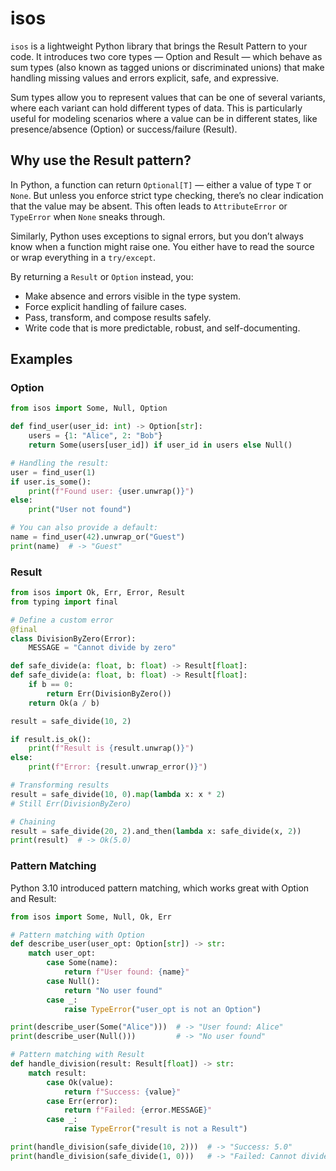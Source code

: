 # isos

`isos` is a lightweight Python library that brings the Result Pattern to your code.
It introduces two core types — Option and Result — which behave as sum types (also known as tagged unions or discriminated unions) that make handling missing values and errors explicit, safe, and expressive.

Sum types allow you to represent values that can be one of several variants, where each variant can hold different types of data. This is particularly useful for modeling scenarios where a value can be in different states, like presence/absence (Option) or success/failure (Result).

## Why use the Result pattern?

In Python, a function can return `Optional[T]` — either a value of type `T` or `None`.
But unless you enforce strict type checking, there’s no clear indication that the value may be absent.
This often leads to `AttributeError` or `TypeError` when `None` sneaks through.

Similarly, Python uses exceptions to signal errors, but you don’t always know when a function might raise one.
You either have to read the source or wrap everything in a `try/except`.

By returning a `Result` or `Option` instead, you:

- Make absence and errors visible in the type system.
- Force explicit handling of failure cases.
- Pass, transform, and compose results safely.
- Write code that is more predictable, robust, and self-documenting.

## Examples

### Option

```Python
from isos import Some, Null, Option

def find_user(user_id: int) -> Option[str]:
    users = {1: "Alice", 2: "Bob"}
    return Some(users[user_id]) if user_id in users else Null()

# Handling the result:
user = find_user(1)
if user.is_some():
    print(f"Found user: {user.unwrap()}")
else:
    print("User not found")

# You can also provide a default:
name = find_user(42).unwrap_or("Guest")
print(name)  # -> "Guest"
```

### Result

```Python
from isos import Ok, Err, Error, Result
from typing import final

# Define a custom error
@final
class DivisionByZero(Error):
    MESSAGE = "Cannot divide by zero"

def safe_divide(a: float, b: float) -> Result[float]:
def safe_divide(a: float, b: float) -> Result[float]:
    if b == 0:
        return Err(DivisionByZero())
    return Ok(a / b)

result = safe_divide(10, 2)

if result.is_ok():
    print(f"Result is {result.unwrap()}")
else:
    print(f"Error: {result.unwrap_error()}")

# Transforming results
result = safe_divide(10, 0).map(lambda x: x * 2)
# Still Err(DivisionByZero)

# Chaining
result = safe_divide(20, 2).and_then(lambda x: safe_divide(x, 2))
print(result)  # -> Ok(5.0)
```

### Pattern Matching

Python 3.10 introduced pattern matching, which works great with Option and Result:

```Python
from isos import Some, Null, Ok, Err

# Pattern matching with Option
def describe_user(user_opt: Option[str]) -> str:
    match user_opt:
        case Some(name):
            return f"User found: {name}"
        case Null():
            return "No user found"
        case _:
            raise TypeError("user_opt is not an Option")

print(describe_user(Some("Alice")))  # -> "User found: Alice"
print(describe_user(Null()))         # -> "No user found"

# Pattern matching with Result
def handle_division(result: Result[float]) -> str:
    match result:
        case Ok(value):
            return f"Success: {value}"
        case Err(error):
            return f"Failed: {error.MESSAGE}"
        case _:
            raise TypeError("result is not a Result")

print(handle_division(safe_divide(10, 2)))  # -> "Success: 5.0"
print(handle_division(safe_divide(1, 0)))   # -> "Failed: Cannot divide by zero"
```
